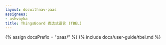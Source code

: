 ```yaml
---
layout: docwithnav-paas
assignees:
- ashvayka
title: ThingsBoard 表达式语言 (TBEL)
---
```


{% assign docsPrefix = "paas/" %}
{% include docs/user-guide/tbel.md %}